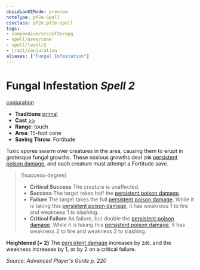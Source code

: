 ```yaml
---
obsidianUIMode: preview
noteType: pf2e-Spell
cssclass: pf2e,pf2e-spell
tags:
- compendium/src/pf2e/apg
- spell/area/cone
- spell/level/2
- trait/conjuration
aliases: ["Fungal Infestation"]
---
```

# Fungal Infestation *Spell 2*   
[conjuration](rules/traits/conjuration.md "Conjuration School Trait")  

- **Traditions** [primal](rules/traits/primal.md "Primal Tradition Trait")
- **Cast** [>>](rules/core-rulebook/chapter-9-playing-the-game.md#Actions "Two-Action") 
- **Range**: touch
- **Area**: 15-foot cone
- **Saving Throw**: Fortitude

Toxic spores swarm over creatures in the area, causing them to erupt in grotesque fungal growths. These noxious growths deal `2d6` [persistent poison damage](rules/conditions.md#Persistent%20Damage), and each creature must attempt a Fortitude save.

> [!success-degree] 
> - **Critical Success** The creature is unaffected.
> - **Success** The target takes half the [persistent poison damage](rules/conditions.md#Persistent%20Damage).
> - **Failure** The target takes the full [persistent poison damage](rules/conditions.md#Persistent%20Damage). While it is taking this [persistent poison damage](rules/conditions.md#Persistent%20Damage), it has weakness 1 to fire and weakness 1 to slashing.
> - **Critical Failure** As failure, but double the [persistent poison damage](rules/conditions.md#Persistent%20Damage). While it is taking this [persistent poison damage](rules/conditions.md#Persistent%20Damage), it has weakness 2 to fire and weakness 2 to slashing.

**Heightened (+ 2)** The [persistent damage](rules/conditions.md#Persistent%20Damage) increases by `2d6`, and the weakness increases by 1, or by 2 on a critical failure.

*Source: Advanced Player's Guide p. 220*